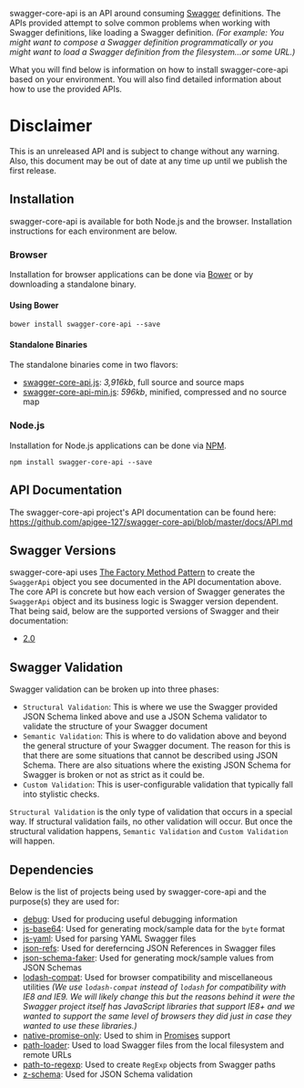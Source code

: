 swagger-core-api is an API around consuming [Swagger][swagger] definitions.  The APIs provided attempt to solve common
problems when working with Swagger definitions, like loading a Swagger definition.  _(For example: You might want to compose
a Swagger definition programmatically or you might want to load a Swagger definition from the filesystem...or some URL.)_

What you will find below is information on how to install swagger-core-api based on your environment.  You will also
find detailed information about how to use the provided APIs.

# Disclaimer

This is an unreleased API and is subject to change without any warning.  Also, this document may be out of date at any
time up until we publish the first release.

## Installation

swagger-core-api is available for both Node.js and the browser.  Installation instructions for each environment are below.

### Browser

Installation for browser applications can be done via [Bower][bower] or by downloading a standalone binary.

#### Using Bower

```
bower install swagger-core-api --save
```

#### Standalone Binaries

The standalone binaries come in two flavors:

* [swagger-core-api.js](https://raw.github.com/apigee-127/swagger-core-api/master/browser/swagger-core-api.js): _3,916kb_, full source  and source maps
* [swagger-core-api-min.js](https://raw.github.com/apigee-127/swagger-core-api/master/browser/swagger-core-api-min.js): _596kb_, minified, compressed and no source map

### Node.js

Installation for Node.js applications can be done via [NPM][npm].

```
npm install swagger-core-api --save
```

## API Documentation

The swagger-core-api project's API documentation can be found here: https://github.com/apigee-127/swagger-core-api/blob/master/docs/API.md

## Swagger Versions

swagger-core-api uses [The Factory Method Pattern][factory-method-pattern] to create the `SwaggerApi` object you see
documented in the API documentation above.  The core API is concrete but how each version of Swagger generates the
`SwaggerApi` object and its business logic is Swagger version dependent.  That being said, below are the supported
versions of Swagger and their documentation:

* [2.0][version-2.0-documentation]

## Swagger Validation

Swagger validation can be broken up into three phases:

* `Structural Validation`: This is where we use the Swagger provided JSON Schema linked above and use a JSON Schema
validator to validate the structure of your Swagger document
* `Semantic Validation`: This is where to do validation above and beyond the general structure of your Swagger document.
The reason for this is that there are some situations that cannot be described using JSON Schema.  There are also
situations where the existing JSON Schema for Swagger is broken or not as strict as it could be.
* `Custom Validation`: This is user-configurable validation that typically fall into stylistic checks.

`Structural Validation` is the only type of validation that occurs in a special way.  If structural validation fails,
no other validation will occur.  But once the structural validation happens, `Semantic Validation` and
`Custom Validation` will happen.

## Dependencies

Below is the list of projects being used by swagger-core-api and the purpose(s) they are used for:

* [debug][debug]: Used for producing useful debugging information
* [js-base64][js-base64]: Used for generating mock/sample data for the `byte` format
* [js-yaml][js-yaml]: Used for parsing YAML Swagger files
* [json-refs][json-refs]: Used for dereferncing JSON References in Swagger files
* [json-schema-faker][json-schema-faker]: Used for generating mock/sample values from JSON Schemas
* [lodash-compat][lodash-compat]: Used for browser compatibility and miscellaneous utilities _(We use `lodash-compat`
instead of `lodash` for compatibility with IE8 and IE9.  We will likely change this but the reasons behind it were the
Swagger project itself has JavaScript libraries that support IE8+ and we wanted to support the same level of browsers
they did just in case they wanted to use these libraries.)_
* [native-promise-only][native-promise-only]: Used to shim in [Promises][promises] support
* [path-loader][path-loader]: Used to load Swagger files from the local filesystem and remote URLs
* [path-to-regexp][path-to-regexp]: Used to create `RegExp` objects from Swagger paths
* [z-schema][z-schema]: Used for JSON Schema validation

[bower]: http://bower.io/
[debug]: https://www.npmjs.com/package/debug
[factory-method-pattern]: https://en.wikipedia.org/wiki/Factory_method_pattern
[js-base64]: https://www.npmjs.com/package/js-base64
[js-yaml]: https://www.npmjs.com/package/js-yaml
[json-refs]: https://www.npmjs.com/package/json-refs
[json-schema-faker]: https://www.npmjs.com/package/json-schema-faker
[lodash-compat]: https://www.npmjs.com/package/lodash-compat
[native-promise-only]: https://www.npmjs.com/package/native-promise-only
[npm]: https://www.npmjs.org/
[path-loader]: https://www.npmjs.com/package/path-loader
[path-to-regexp]: https://github.com/pillarjs/path-to-regexp
[promises]: https://www.promisejs.org/
[version-2.0-documentation]: https://github.com/apigee-127/swagger-core-api/blob/master/docs/versions/2.0.md
[swagger]: http://swagger.io
[z-schema]: https://www.npmjs.com/package/z-schema

